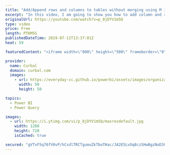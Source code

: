 ```yaml
---
title: "Add/Append rows and columns to tables without merging using M in power query"
excerpt: "In this video, I am going to show you how to add column and rows to a table in power query without appending it. Simply using the M language. #powerquery #curbal #powerbi   Here you can download all the pbix file (download 49- community downloads): https://curbal.com/donwload-center  SUBSCRIBE to learn"
originalUrl: https://youtube.com/watch?v=p_8jDYV1m5Q
type: video
price: Free
length: PT6M5S
publishedDateTime: 2019-07-11T13:37:01Z
heat: 59

featuredContent: "<iframe width=\"800\" height=\"500\" frameborder=\"0\" src=\"https://www.youtube.com/embed/p_8jDYV1m5Q\" allow=\"accelerometer; autoplay; encrypted-media; gyroscope; picture-in-picture\" allowfullscreen></iframe>"

provider:
  name: Curbal
  domain: curbal.com
  images:
    - url: https://everyday-cc.github.io/powerbi/assets/images/organizations/curbal.com-50x50.jpg
      width: 50
      height: 50

topics:
  - Power BI
  - Power Query

images:
  - url: https://i.ytimg.com/vi/p_8jDYV1m5Q/maxresdefault.jpg
    width: 1280
    height: 720
    isCached: true

secured: "gVTvF5q76fV0vP/hCsdlTRCTgumuZkTboTHac/JA2E5LvOq8czSHwNgzNoD3CZisUm3+RJk/s13ztp/HyikWQxGAScSWwygUlqpTyPaiP6OgG+3jtEHs0vCcIhBZVGaRR2YGm249YmEpKsIYXxcp9TI37wBOoam494nSc7aCsWsIbca2rGyT3cLXee/+EH6h9nrh40DB4lD6a5NarmPg6/3MBrqpXOjlF22ncYgomzbUIYceVcyuGaAb/rINpm5YTxpq/1aDr6TVm1ZEQwF6q6eBeVOR/XJ0Ap6h1wmzQp/TcVODby/d1/QnT3mRRtrNsKCzzpx6o7zneHKuBBQMm/AzL8nUPTZ9o6/xO3b5KMmyu2AjAlnRW/gBUNXMHr3LBaQb+9LeVmhSPPhQH6paew4WsWCmVxM+jkM3x/+CWuzG7Ey9BI4X3K05QYzfjxa8;mbNyCntHZdbGiDZ2D3RdeQ=="
---
```


